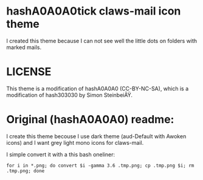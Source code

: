 # hashA0A0A0tick claws-mail icon theme

I created this theme because I can not see well the little dots on folders with marked mails.

# LICENSE

This theme is a modification of hashA0A0A0 (CC-BY-NC-SA), which is a modification of hash303030 by Simon SteinbeiÃŸ.

# Original (hashA0A0A0) readme:

I create this theme becouse I use dark theme (aud-Default with Awoken icons) and I want grey light mono icons for
claws-mail.

I simple convert it with a this bash oneliner:

`for i in *.png; do convert $i -gamma 3.6 .tmp.png; cp .tmp.png $i; rm .tmp.png; done`

